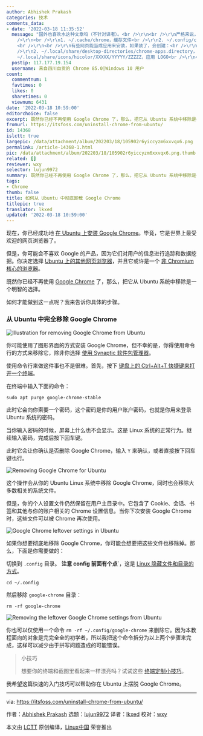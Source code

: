 ```yaml
---
author: Abhishek Prakash
categories: 技术
comments_data:
- date: '2022-03-18 11:35:52'
  message: "国外也喜欢水这种文章吗（不针对译者）。<br />\r\n<br />\r\n严格来说，Chrome 创建的文件不只 ~/.config/google-chrome。<br
    />\r\n<br />\r\n1. ~/.cache/chrome，缓存文件<br />\r\n2. ~/.config/chrome-flags.conf，手动开启的一些特性
    <br />\r\n<br />\r\n有些网页能当成应用来安装，如果装了，会创建：<br />\r\n1. ~/.local/share/applications/chrome-XXXXX.desktop，桌面条目文件<br
    />\r\n2. ~/.local/share/desktop-directories/chrome-apps.directory，桌面条目文件<br />\r\n3.
    ~/.local/share/icons/hicolor/XXXXX/YYYYY/ZZZZZ，应用 LOGO<br />\r\n4. ~/.gnome/apps/chrome-XXXXX.desktop，桌面条目文件"
  postip: 117.177.19.154
  username: 来自四川自贡的 Chrome 85.0|Windows 10 用户
count:
  commentnum: 1
  favtimes: 0
  likes: 0
  sharetimes: 0
  viewnum: 6431
date: '2022-03-18 10:59:00'
editorchoice: false
excerpt: 既然你已经不再使用 Google Chrome 了，那么，把它从 Ubuntu 系统中移除是一个明智的选择。
fromurl: https://itsfoss.com/uninstall-chrome-from-ubuntu/
id: 14368
islctt: true
largepic: /data/attachment/album/202203/18/105902r6yiccyzm6xxvqx6.png
permalink: /article-14368-1.html
pic: /data/attachment/album/202203/18/105902r6yiccyzm6xxvqx6.png.thumb.jpg
related: []
reviewer: wxy
selector: lujun9972
summary: 既然你已经不再使用 Google Chrome 了，那么，把它从 Ubuntu 系统中移除是一个明智的选择。
tags:
- Chrome
thumb: false
title: 如何从 Ubuntu 中彻底卸载 Google Chrome
titlepic: true
translator: lkxed
updated: '2022-03-18 10:59:00'
---
```


现在，你已经成功地 [在 Ubuntu 上安装 Google Chrome](https://itsfoss.com/install-chrome-ubuntu/)。毕竟，它是世界上最受欢迎的网页浏览器了。


但是，你可能会不喜欢 Google 的产品，因为它们对用户的信息进行追踪和数据挖掘。你决定选择 [Ubuntu 上的其他网页浏览器](https://itsfoss.com/best-browsers-ubuntu-linux/)，并且它或许是一个 [非 Chromium 核心的浏览器](https://itsfoss.com/open-source-browsers-linux/)。


既然你已经不再使用 [Google Chrome](https://www.google.com/chrome/index.html) 了，那么，把它从 Ubuntu 系统中移除是一个明智的选择。


如何才能做到这一点呢？我来告诉你具体的步骤。


### 从 Ubuntu 中完全移除 Google Chrome


![Illustration for removing Google Chrome from Ubuntu](/data/attachment/album/202203/18/105902r6yiccyzm6xxvqx6.png)


你可能使用了图形界面的方式安装 Google Chrome，但不幸的是，你得使用命令行的方式来移除它，除非你选择 [使用 Synaptic 软件包管理器](https://itsfoss.com/synaptic-package-manager/)。


使用命令行来做这件事也不是很难。首先，按下 [键盘上的 Ctrl+Alt+T 快捷键来打开一个终端](https://itsfoss.com/open-terminal-ubuntu/)。


在终端中输入下面的命令：



```
sudo apt purge google-chrome-stable

```

此时它会向你索要一个密码，这个密码是你的用户账户密码，也就是你用来登录 Ubuntu 系统的密码。


当你输入密码的时候，屏幕上什么也不会显示。这是 Linux 系统的正常行为。继续输入密码，完成后按下回车键。


此时它会让你确认是否删除 Google Chrome，输入 `Y` 来确认，或者直接按下回车键也行。


![Removing Google Chrome for Ubuntu](/data/attachment/album/202203/18/110056x2gz2spid0kk888z.jpg)


这个操作会从你的 Ubuntu Linux 系统中移除 Google Chrome，同时也会移除大多数相关的系统文件。


但是，你的个人设置文件仍然保留在用户主目录中。它包含了 Cookie、会话、书签和其他与你的账户相关的 Chrome 设置信息。当你下次安装 Google Chrome 时，这些文件可以被 Chrome 再次使用。


![Google Chrome leftover settings in Ubuntu](/data/attachment/album/202203/18/105905y29akozuwoa22da4.png)


如果你想要彻底地移除 Google Chrome，你可能会想要把这些文件也移除掉。那么，下面是你需要做的：


切换到 `.config` 目录。 **注意 config 前面有个点**`，这是 [Linux 隐藏文件和目录的方式](https://itsfoss.com/hide-folders-and-show-hidden-files-in-ubuntu-beginner-trick/)。



```
cd ~/.config

```

然后移除 `google-chrome` 目录：



```
rm -rf google-chrome

```

![Removing the leftover Google Chrome settings from Ubuntu](/data/attachment/album/202203/18/105906cii8bbaojj2erjti.png)


你也可以仅使用一个命令 `rm -rf ~/.config/google-chrome` 来删除它。因为本教程面向的对象是完完全全的初学者，所以我把这个命令拆分为以上两个步骤来完成，这样可以减少由于拼写问题造成的可能错误。



> 
> 小技巧
> 
> 
> 想要你的终端和截图里看起来一样漂亮吗？试试这些 [终端定制小技巧](https://itsfoss.com/customize-linux-terminal/)。
> 
> 
> 


我希望这篇快速的入门技巧可以帮助你在 Ubuntu 上摆脱 Google Chrome。




---


via: <https://itsfoss.com/uninstall-chrome-from-ubuntu/>


作者：[Abhishek Prakash](https://itsfoss.com/author/abhishek/) 选题：[lujun9972](https://github.com/lujun9972) 译者：[lkxed](https://github.com/lkxed) 校对：[wxy](https://github.com/wxy)


本文由 [LCTT](https://github.com/LCTT/TranslateProject) 原创编译，[Linux中国](https://linux.cn/) 荣誉推出